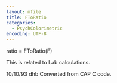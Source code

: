 ```yaml
---
layout: mfile
title: FToRatio
categories:
  - PsychColorimetric
encoding: UTF-8
---
```


ratio = FToRatio(F)

This is related to Lab calculations.

10/10/93    dhb   Converted from CAP C code.